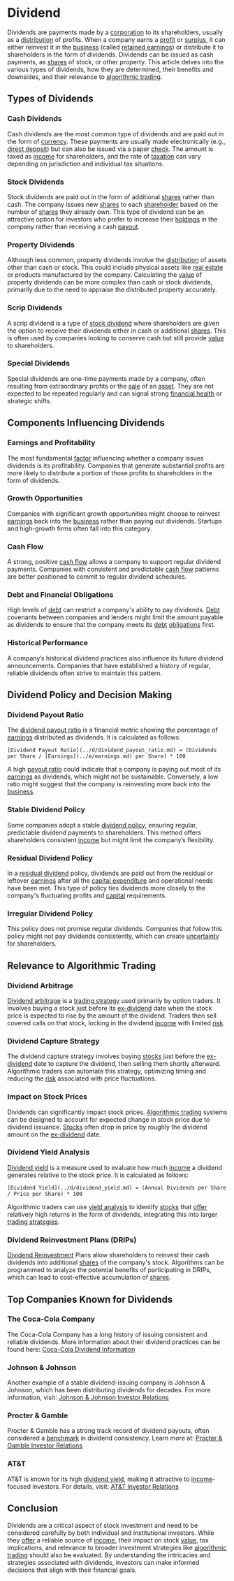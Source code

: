 # Dividend

Dividends are payments made by a [corporation](../c/corporation.md) to its shareholders, usually as a [distribution](../d/distribution.md) of profits. When a company earns a [profit](../p/profit.md) or [surplus](../s/surplus.md), it can either reinvest it in the [business](../b/business.md) (called [retained earnings](../r/retained_earnings.md)) or distribute it to shareholders in the form of dividends. Dividends can be issued as cash payments, as [shares](../s/shares.md) of stock, or other property. This article delves into the various types of dividends, how they are determined, their benefits and downsides, and their relevance to [algorithmic trading](../a/accountability.md).

## Types of Dividends

### Cash Dividends

Cash dividends are the most common type of dividends and are paid out in the form of [currency](../c/currency.md). These payments are usually made electronically (e.g., [direct deposit](../d/direct_deposit.md)) but can also be issued via a paper [check](../c/check.md). The amount is taxed as [income](../i/income.md) for shareholders, and the rate of [taxation](../t/taxation.md) can vary depending on jurisdiction and individual tax situations.

### Stock Dividends

Stock dividends are paid out in the form of additional [shares](../s/shares.md) rather than cash. The company issues new [shares](../s/shares.md) to each [shareholder](../s/shareholder.md) based on the number of [shares](../s/shares.md) they already own. This type of dividend can be an attractive option for investors who prefer to increase their [holdings](../h/holdings.md) in the company rather than receiving a cash [payout](../p/payout.md).

### Property Dividends

Although less common, property dividends involve the [distribution](../d/distribution.md) of assets other than cash or stock. This could include physical assets like [real estate](../r/real_estate.md) or products manufactured by the company. Calculating the [value](../v/value.md) of property dividends can be more complex than cash or stock dividends, primarily due to the need to appraise the distributed property accurately.

### Scrip Dividends

A scrip dividend is a type of [stock dividend](../s/stock_dividend.md) where shareholders are given the option to receive their dividends either in cash or additional [shares](../s/shares.md). This is often used by companies looking to conserve cash but still provide [value](../v/value.md) to shareholders.

### Special Dividends

Special dividends are one-time payments made by a company, often resulting from extraordinary profits or the [sale](../s/sale.md) of an [asset](../a/asset.md). They are not expected to be repeated regularly and can signal strong [financial health](../f/financial_health.md) or strategic shifts.

## Components Influencing Dividends

### Earnings and Profitability

The most fundamental [factor](../f/factor.md) influencing whether a company issues dividends is its profitability. Companies that generate substantial profits are more likely to distribute a portion of those profits to shareholders in the form of dividends.

### Growth Opportunities

Companies with significant growth opportunities might choose to reinvest [earnings](../e/earnings.md) back into the [business](../b/business.md) rather than paying out dividends. Startups and high-growth firms often fall into this category.

### Cash Flow

A strong, positive [cash flow](../c/cash_flow.md) allows a company to support regular dividend payments. Companies with consistent and predictable [cash flow](../c/cash_flow.md) patterns are better positioned to commit to regular dividend schedules.

### Debt and Financial Obligations

High levels of [debt](../d/debt.md) can restrict a company's ability to pay dividends. [Debt](../d/debt.md) covenants between companies and lenders might limit the amount payable as dividends to ensure that the company meets its [debt](../d/debt.md) [obligations](../o/obligation.md) first.

### Historical Performance

A company’s historical dividend practices also influence its future dividend announcements. Companies that have established a history of regular, reliable dividends often strive to maintain this pattern.

## Dividend Policy and Decision Making

### Dividend Payout Ratio

The [dividend payout ratio](../d/dividend_payout_ratio.md) is a financial metric showing the percentage of [earnings](../e/earnings.md) distributed as dividends. It is calculated as follows:

```
[Dividend Payout Ratio](../d/dividend_payout_ratio.md) = (Dividends per Share / [Earnings](../e/earnings.md) per Share) * 100
```

A high [payout ratio](../p/payout_ratio.md) could indicate that a company is paying out most of its [earnings](../e/earnings.md) as dividends, which might not be sustainable. Conversely, a low ratio might suggest that the company is reinvesting more back into the [business](../b/business.md).

### Stable Dividend Policy

Some companies adopt a stable [dividend policy](../d/dividend_policy.md), ensuring regular, predictable dividend payments to shareholders. This method offers shareholders consistent [income](../i/income.md) but might limit the company’s flexibility.

### Residual Dividend Policy

In a [residual dividend](../r/residual_dividend.md) policy, dividends are paid out from the residual or leftover [earnings](../e/earnings.md) after all the [capital expenditure](../c/capital_expenditure.md) and operational needs have been met. This type of policy ties dividends more closely to the company's fluctuating profits and [capital](../c/capital.md) requirements.

### Irregular Dividend Policy

This policy does not promise regular dividends. Companies that follow this policy might not pay dividends consistently, which can create [uncertainty](../u/uncertainty_in_trading.md) for shareholders.

## Relevance to Algorithmic Trading

### Dividend Arbitrage

[Dividend arbitrage](../d/dividend_arbitrage.md) is a [trading strategy](../t/trading_strategy.md) used primarily by option traders. It involves buying a stock just before its [ex-dividend](../e/ex-dividend.md) date when the stock price is expected to rise by the amount of the dividend. Traders then sell covered calls on that stock, locking in the dividend [income](../i/income.md) with limited [risk](../r/risk.md).

### Dividend Capture Strategy

The dividend capture strategy involves buying [stocks](../s/stock.md) just before the [ex-dividend](../e/ex-dividend.md) date to capture the dividend, then selling them shortly afterward. Algorithmic traders can automate this strategy, optimizing timing and reducing the [risk](../r/risk.md) associated with price fluctuations.

### Impact on Stock Prices

Dividends can significantly impact stock prices. [Algorithmic trading](../a/accountability.md) systems can be designed to account for expected change in stock price due to dividend issuance. [Stocks](../s/stock.md) often drop in price by roughly the dividend amount on the [ex-dividend](../e/ex-dividend.md) date.

### Dividend Yield Analysis

[Dividend yield](../d/dividend_yield.md) is a measure used to evaluate how much [income](../i/income.md) a dividend generates relative to the stock price. It is calculated as follows:

```
[Dividend Yield](../d/dividend_yield.md) = (Annual Dividends per Share / Price per Share) * 100
```

Algorithmic traders can use [yield analysis](../y/yield_analysis.md) to identify [stocks](../s/stock.md) that [offer](../o/offer.md) relatively high returns in the form of dividends, integrating this into larger [trading strategies](../t/trading_strategies.md).

### Dividend Reinvestment Plans (DRIPs)

[Dividend Reinvestment](../d/dividend_reinvestment.md) Plans allow shareholders to reinvest their cash dividends into additional [shares](../s/shares.md) of the company's stock. Algorithms can be programmed to analyze the potential benefits of participating in DRIPs, which can lead to cost-effective accumulation of [shares](../s/shares.md).

## Top Companies Known for Dividends

### The Coca-Cola Company

The Coca-Cola Company has a long history of issuing consistent and reliable dividends. More information about their dividend practices can be found here: [Coca-Cola Dividend Information](https://investors.coca-colacompany.com/)

### Johnson & Johnson

Another example of a stable dividend-issuing company is Johnson & Johnson, which has been distributing dividends for decades. For more information, visit: [Johnson & Johnson Investor Relations](https://www.investor.jnj.com/)

### Procter & Gamble

Procter & Gamble has a strong track record of dividend payouts, often considered a [benchmark](../b/benchmark.md) in dividend consistency. Learn more at: [Procter & Gamble Investor Relations](https://www.pginvestor.com/)

### AT&T

AT&T is known for its high [dividend yield](../d/dividend_yield.md), making it attractive to [income](../i/income.md)-focused investors. For details, visit: [AT&T Investor Relations](https://investors.att.com/)

## Conclusion

Dividends are a critical aspect of stock investment and need to be considered carefully by both individual and institutional investors. While they [offer](../o/offer.md) a reliable source of [income](../i/income.md), their impact on stock [value](../v/value.md), tax implications, and relevance to broader investment strategies like [algorithmic trading](../a/accountability.md) should also be evaluated. By understanding the intricacies and strategies associated with dividends, investors can make informed decisions that align with their financial goals.